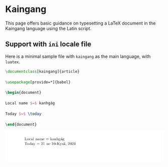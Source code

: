 # Kaingang

This page offers basic guidance on typesetting a LaTeX document in the
Kaingang language using the Latin script.

## Support with `ini` locale file

Here is a minimal sample file with `kaingang` as the main language, with `luatex`.

```tex
\documentclass[kaingang]{article}

\usepackage[provide=*]{babel}

\begin{document}

Local name $=$ kanhgág

Today $=$ \today

\end{document}
```

![](../media/locale-kaingang.png)